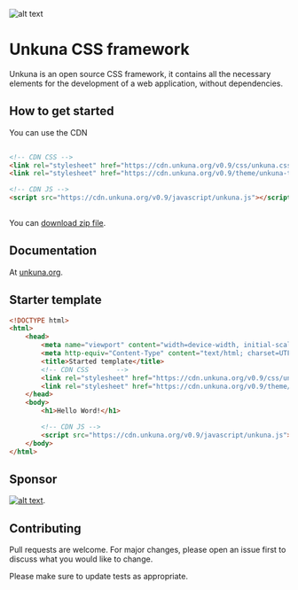 ![alt text](https://unkuna.org/local-assets/logo/logo-github.png)
# Unkuna CSS framework
Unkuna is an open source CSS framework, it contains all the necessary elements for the development of a web application, without dependencies.


## How to get started
You can use the CDN 
```html                        
 
<!-- CDN CSS -->
<link rel="stylesheet" href="https://cdn.unkuna.org/v0.9/css/unkuna.css">
<link rel="stylesheet" href="https://cdn.unkuna.org/v0.9/theme/unkuna-theme.css">

<!-- CDN JS -->
<script src="https://cdn.unkuna.org/v0.9/javascript/unkuna.js"></script>
                           
```
You can [download zip file](https://cdn.unkuna.org/v0.9/download/unkuna-css-framework.zip).

## Documentation
At [unkuna.org](https://www.unkuna.org/).


## Starter template
```html                        
<!DOCTYPE html>
<html>
    <head>
        <meta name="viewport" content="width=device-width, initial-scale=1, maximum-scale=1, user-scalable=no">
        <meta http-equiv="Content-Type" content="text/html; charset=UTF-8">
        <title>Started template</title>  
        <!-- CDN CSS       -->
        <link rel="stylesheet" href="https://cdn.unkuna.org/v0.9/css/unkuna.css">
        <link rel="stylesheet" href="https://cdn.unkuna.org/v0.9/theme/unkuna-theme.css">
    </head>
    <body>
        <h1>Hello Word!</h1>

        <!-- CDN JS -->
        <script src="https://cdn.unkuna.org/v0.9/javascript/unkuna.js"></script>
    </body>  
</html>                            
```
## Sponsor
[![alt text](https://unkuna.org/local-assets/logo/logo-dcne.svg)](https://www.dcne.com/).

## Contributing
Pull requests are welcome. For major changes, please open an issue first to discuss what you would like to change.

Please make sure to update tests as appropriate.
